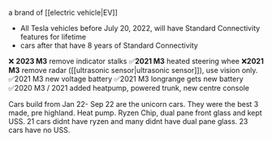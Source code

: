 a brand of [[electric vehicle|EV]]

- All Tesla vehicles before July 20, 2022, will have Standard Connectivity features for lifetime
- cars after that have 8 years of Standard Connectivity

❌ **2023 M3** remove indicator stalks 
✅**2021 M3** heated steering whee 
❌**2021 M3** remove radar ([[ultrasonic sensor|ultrasonic sensor]]), use vision only. 
✅2021 M3 new voltage battery
✅2021 M3 longrange gets new battery
✅2020 M3 / 2021 added heatpump, powered trunk, new centre console

Cars build from Jan 22- Sep 22 are the unicorn cars. They were the best 3 made, pre highland.
Heat pump. Ryzen Chip, dual pane front glass and kept 
USS. 21 cars didnt have ryzen and many didnt have dual pane glass. 
23 cars have no USS.